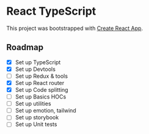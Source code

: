 # React TypeScript

This project was bootstrapped with [Create React App](https://github.com/facebookincubator/create-react-app).

## Roadmap

- [x] Set up TypeScript
- [x] Set up Devtools
- [ ] Set up Redux & tools
- [x] Set up React router
- [x] Set up Code splitting
- [ ] Set up Basics HOCs
- [ ] Set up utilities
- [ ] Set up emotion, tailwind
- [ ] Set up storybook
- [ ] Set up Unit tests
